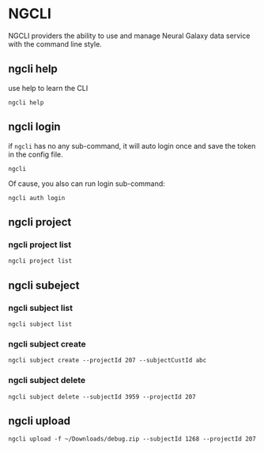 # NGCLI 

NGCLI providers the ability to use and manage Neural Galaxy data service with the command line style.

## ngcli help
use help to learn the CLI
```
ngcli help
```
## ngcli login
if `ngcli` has no any sub-command, it will auto login once and save the token in the config file.
```
ngcli
```
Of cause, you also can run login sub-command:
```
ngcli auth login
```

## ngcli project 

### ngcli project list
```
ngcli project list
```

## ngcli subeject

### ngcli subject list
```
ngcli subject list
```

### ngcli subject create
```
ngcli subject create --projectId 207 --subjectCustId abc
```

### ngcli subject delete
```
ngcli subject delete --subjectId 3959 --projectId 207
```

## ngcli upload
```
ngcli upload -f ~/Downloads/debug.zip --subjectId 1268 --projectId 207
```